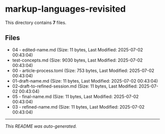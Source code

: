 # markup-languages-revisited

This directory contains **7** files.

## Files

- 04 - edited-name.md (Size: 11 bytes, Last Modified: 2025-07-02 00:43:04)
- test-concepts.md (Size: 9030 bytes, Last Modified: 2025-07-02 00:43:04)
- 00 - article-process.toml (Size: 753 bytes, Last Modified: 2025-07-02 00:43:04)
- 01-draft-name.md (Size: 11 bytes, Last Modified: 2025-07-02 00:43:04)
- 02-draft-to-refined-session.md (Size: 11 bytes, Last Modified: 2025-07-02 00:43:04)
- 05 - final-name.md (Size: 11 bytes, Last Modified: 2025-07-02 00:43:04)
- 03 - refined-name.md (Size: 11 bytes, Last Modified: 2025-07-02 00:43:04)

---
*This README was auto-generated.*
